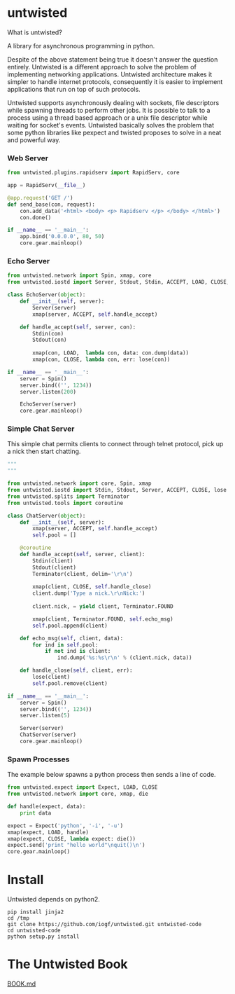 untwisted
=========

What is untwisted?

A library for asynchronous programming in python. 

Despite of the above statement being true it doesn't answer the question entirely. Untwisted is a different approach to solve the problem of
implementing networking applications. Untwisted architecture makes it simpler to handle internet protocols, consequently it is easier
to implement applications that run on top of such protocols. 

Untwisted supports asynchronously dealing with sockets, file descriptors while spawning threads to perform other jobs. It is possible to talk
to a process using a thread based approach or a unix file descriptor while waiting for socket's events. Untwisted basically
solves the problem that some python libraries like pexpect and twisted proposes to solve in a neat and powerful way.


### Web Server

~~~python
from untwisted.plugins.rapidserv import RapidServ, core

app = RapidServ(__file__)

@app.request('GET /')
def send_base(con, request):
    con.add_data('<html> <body> <p> Rapidserv </p> </body> </html>')
    con.done()

if __name__ == '__main__':
    app.bind('0.0.0.0', 80, 50)
    core.gear.mainloop()
~~~


### Echo Server

~~~python
from untwisted.network import Spin, xmap, core
from untwisted.iostd import Server, Stdout, Stdin, ACCEPT, LOAD, CLOSE, lose

class EchoServer(object):
    def __init__(self, server):
        Server(server)
        xmap(server, ACCEPT, self.handle_accept)

    def handle_accept(self, server, con):
        Stdin(con)
        Stdout(con)
       
        xmap(con, LOAD,  lambda con, data: con.dump(data))
        xmap(con, CLOSE, lambda con, err: lose(con))

if __name__ == '__main__':
    server = Spin()
    server.bind(('', 1234))
    server.listen(200)

    EchoServer(server)
    core.gear.mainloop()
~~~

### 

### Simple Chat Server

This simple chat permits clients to connect through telnet protocol, pick up a nick then start chatting.

~~~python
"""
"""

from untwisted.network import core, Spin, xmap
from untwisted.iostd import Stdin, Stdout, Server, ACCEPT, CLOSE, lose
from untwisted.splits import Terminator
from untwisted.tools import coroutine

class ChatServer(object):
    def __init__(self, server):
        xmap(server, ACCEPT, self.handle_accept)
        self.pool = []

    @coroutine
    def handle_accept(self, server, client):
        Stdin(client)
        Stdout(client)
        Terminator(client, delim='\r\n')
        
        xmap(client, CLOSE, self.handle_close)
        client.dump('Type a nick.\r\nNick:')    
        
        client.nick, = yield client, Terminator.FOUND

        xmap(client, Terminator.FOUND, self.echo_msg)
        self.pool.append(client)

    def echo_msg(self, client, data):
        for ind in self.pool:
            if not ind is client:
                ind.dump('%s:%s\r\n' % (client.nick, data))

    def handle_close(self, client, err):
        lose(client)
        self.pool.remove(client)

if __name__ == '__main__':
    server = Spin()
    server.bind(('', 1234))
    server.listen(5)

    Server(server)
    ChatServer(server)
    core.gear.mainloop()
~~~


### Spawn Processes

The example below spawns a python process then sends a line of code.

~~~python
from untwisted.expect import Expect, LOAD, CLOSE
from untwisted.network import core, xmap, die

def handle(expect, data):
    print data

expect = Expect('python', '-i', '-u')
xmap(expect, LOAD, handle)
xmap(expect, CLOSE, lambda expect: die())
expect.send('print "hello world"\nquit()\n')
core.gear.mainloop()
~~~

Install
=======

Untwisted depends on python2.

    pip install jinja2
    cd /tmp
    git clone https://github.com/iogf/untwisted.git untwisted-code
    cd untwisted-code
    python setup.py install

The Untwisted Book
==================

[BOOK.md](BOOK.md)








